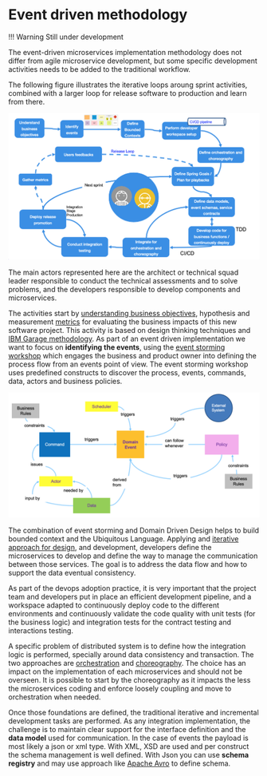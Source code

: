 # Event driven methodology

!!! Warning
    Still under development


The event-driven microservices implementation methodology does not differ from agile microservice development, but some specific development activities needs to be added to the traditional workflow. 

The following figure illustrates the iterative loops aroung sprint activities, combined with a larger loop for release software to production and learn from there.

![](./evt-methodology.png)

The main actors represented here are the architect or technical squad leader responsible to conduct the technical assessments and to solve problems, and the developers responsible to develop components and microservices. 

The activities start by [understanding business objectives](https://www.ibm.com/cloud/garage/practices/discover/build-a-business-objective/), hypothesis and measurement [metrics](https://www.ibm.com/cloud/garage/practices/discover/define-metrics/) for evaluating the business impacts of this new software project. This activity is based on design thinking techniques and [IBM Garage methodology](https://www.ibm.com/cloud/garage/method/discover). As part of an event driven implementation we want to focus on **identifying the events**, using the [event storming workshop](eventstorming.md) which engages the business and product owner into defining the process flow from an events point of view. The event storming workshop uses predefined constructs to discover the process, events, commands, data, actors and business policies. 

![](./evt-stm-oneview.png)

The combination of event storming and Domain Driven Design helps to build bounded context and the Ubiquitous Language. Applying and [iterative approach for design](https://www.ibm.com/cloud/garage/practices/code/practice_iterative_design/), and development, developers define the microservices to develop and define the way to manage the communication between those services. The goal is to address the data flow and how to support the data eventual consistency.

As part of the devops adoption practice, it is very important that the project team and developers put in place an efficient development pipeline, and a workspace adapted to continuously deploy code to the different environments and continuously validate the code quality with unit tests (for the business logic) and integration tests for the contract testing and interactions testing.

A specific problem of distributed system is to define how the integration logic is performed, specially around data consistency and transaction. The two approaches are [orchestration](../evt-microservices/ED-patterns/#services-orchestration) and [choreography](../evt-microservices/ED-patterns/#services-choreography). The choice has an impact on the implementation of each microservices and should not be overseen. It is possible to start by the choreography as it impacts the less the microservices coding and enforce loosely coupling and move to orchestration when needed.

Once those foundations are defined, the traditional iterative and incremental development tasks are performed. As any integration implementation, the challenge is to maintain clear support for the interface definition and the **data model** used for communication. In the case of events the payload is most likely a json or xml type. With XML, XSD are used and per construct the schema management is well defined. With Json you can use **schema registry** and may use approach like [Apache Avro](https://avro.apache.org/) to define schema.
